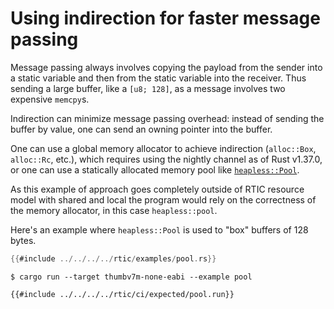 # Using indirection for faster message passing

Message passing always involves copying the payload from the sender into a static variable and then from the static variable into the receiver. Thus sending a large buffer, like a `[u8; 128]`, as a message involves two expensive
`memcpy`s.

Indirection can minimize message passing overhead: instead of sending the buffer by value, one can send an owning pointer into the buffer.

One can use a global memory allocator to achieve indirection (`alloc::Box`, `alloc::Rc`, etc.), which requires using the nightly channel as of Rust v1.37.0, or one can use a statically allocated memory pool like [`heapless::Pool`].

[`heapless::Pool`]: https://docs.rs/heapless/0.5.0/heapless/pool/index.html

As this example of approach goes completely outside of RTIC resource model with shared and local the program would rely on the correctness of the memory allocator, in this case `heapless::pool`.

Here's an example where `heapless::Pool` is used to "box" buffers of 128 bytes.

``` rust
{{#include ../../../../rtic/examples/pool.rs}}
```

``` console
$ cargo run --target thumbv7m-none-eabi --example pool
```

``` console
{{#include ../../../../rtic/ci/expected/pool.run}}
```
